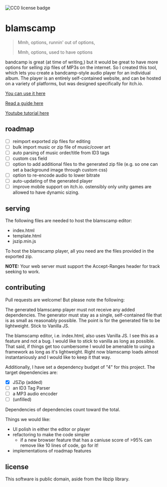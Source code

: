 ![CC0 license badge](https://licensebuttons.net/p/zero/1.0/88x31.png)

# blamscamp

> Mmh, options, runnin' out of options,
>
> Mmh, options, used to have options

bandcamp is great (at time of writing,) but it would be great to have more options for selling zip files of MP3s on the internet. So I created this tool, which lets you create a bandcamp-style audio player for an individual album. The player is an entirely self-contained website, and can be hosted on a variety of platforms, but was designed specifically for itch.io.

[You can use it here](https://suricrasia.online/blamscamp/)

[Read a guide here](GUIDE.md)

[Youtube tutorial here](https://www.youtube.com/watch?v=fE6G0zSec1E)


## roadmap

- [ ] reimport exported zip files for editing
- [ ] bulk import music or zip file of music/cover art
- [ ] auto parsing of music order/title from ID3 tags
- [ ] custom css field
- [ ] option to add additional files to the generated zip file (e.g. so one can set a background image through custom css)
- [ ] option to re-encode audio to lower bitrate
- [ ] auto-updating of the generated player
- [ ] improve mobile support on itch.io. ostensibly only unity games are allowed to have dynamic sizing.

## serving

The following files are needed to host the blamscamp editor:

- index.html
- template.html
- jszip.min.js

To host the blamscamp player, all you need are the files provided in the exported zip.

**NOTE:** Your web server must support the Accept-Ranges header for track seeking to work.

## contributing

Pull requests are welcome! But please note the following:

The generated blamscamp player must not receive any added dependencies. The generator must stay as a single, self-contained file that is as small as reasonably possible. The point is for the generated file to be lightweight. Stick to Vanilla JS.

The blamscamp editor, i.e. index.html, also uses Vanilla JS. I see this as a feature and not a bug. I would like to stick to vanilla as long as possible. That said, if things get too cumbersome I would be amenable to using a framework as long as it's lightweight. Right now blamscamp loads almost instantaniously and I would like to keep it that way.

Additionally, I have set a dependency budget of "4" for this project. The target dependencies are:

- [X] JSZip (added)
- [ ] an ID3 Tag Parser
- [ ] a MP3 audio encoder
- [ ] (unfilled)

Dependencies of dependencies count toward the total.

Things we would like:

- UI polish in either the editor or player
- refactoring to make the code simpler
  - if a new browser feature that has a caniuse score of >95% can remove like 10 lines of code, go for it!
- implementations of roadmap features

## license

This software is public domain, aside from the libzip library.
